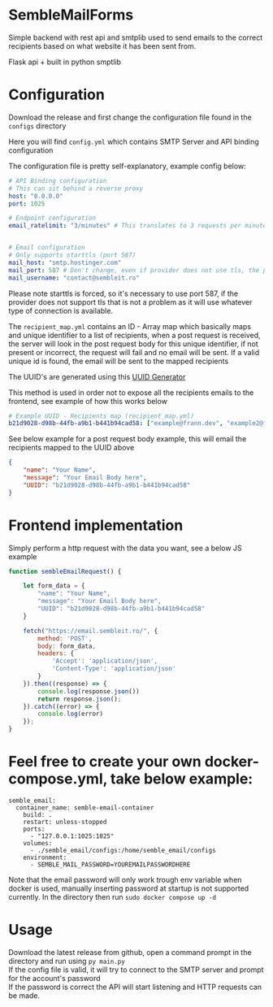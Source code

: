 # SembleMailForms

Simple backend with rest api and smtplib used to 
send emails to the correct recipients based on what website it has been sent from.

Flask api + built in python smptlib

# Configuration

Download the release and first change the configuration file found in the ```configs``` directory

Here you will find ```config.yml``` which contains SMTP Server and API binding configuration

The configuration file is pretty self-explanatory, example config below:

```yaml
# API Binding configuration
# This can sit behind a reverse proxy
host: "0.0.0.0"
port: 1025

# Endpoint configuration
email_ratelimit: "3/minutes" # This translates to 3 requests per minute from the same IP


# Email configuration
# Only supports starttls (port 587)
mail_host: "smtp.hostinger.com"
mail_port: 587 # Don't change, even if provider does not use tls, the protocol will handle it
mail_username: "contact@sembleit.ro"
```

Please note starttls is forced, so it's necessary to use port 587, if the provider does not support tls 
that is not a problem as it will use whatever type of connection is available.

The ```recipient_map.yml``` contains an ID - Array map which basically
maps and unique identifier to a list of recipients, when a post request is received,
the server will look in the post request body for this unique identifier, if not present or incorrect,
the request will fail and no email will be sent. If a valid unique id is found, the email will be sent
to the mapped recipients

The UUID's are generated using this [UUID Generator](https://uuidgenerator.net)

This method is used in order not to expose all the recipients emails to the frontend, see example
of how this works below

```yaml
# Example UUID - Recipients map (recipient_map.yml)
b21d9028-d98b-44fb-a9b1-b441b94cad58: ["example@frann.dev", "example2@frann.dev"]
```

See below example for a post request body example, this will
email the recipients mapped to the UUID above


```json
{
    "name": "Your Name",
    "message": "Your Email Body here",
    "UUID": "b21d9028-d98b-44fb-a9b1-b441b94cad58"
}
```

# Frontend implementation
Simply perform a http request with the data you want, see a below JS example

```javascript
function sembleEmailRequest() {

    let form_data = {
        "name": "Your Name",
        "message": "Your Email Body here",
        "UUID": "b21d9028-d98b-44fb-a9b1-b441b94cad58"
    }

    fetch("https://email.sembleit.ro/", {
        method: 'POST',
        body: form_data,
        headers: {
            'Accept': 'application/json',
            'Content-Type': 'application/json'
        }
    }).then((response) => {
        console.log(response.json())
        return response.json();
    }).catch((error) => {
        console.log(error)
    });
}
```

# Feel free to create your own docker-compose.yml, take below example:
```
semble_email:
  container_name: semble-email-container
    build: .
    restart: unless-stopped
    ports:
      - "127.0.0.1:1025:1025"
    volumes:
      - ./semble_email/configs:/home/semble_email/configs
    environment:
      - SEMBLE_MAIL_PASSWORD=YOUREMAILPASSWORDHERE
```
Note that the email password will only work trough env variable when docker is used, manually inserting password at startup is not supported currently.
In the directory then run `sudo docker compose up -d`


# Usage

Download the latest release from github, open a command prompt 
in the directory and run using ```py main.py```<br/>
If the config file is valid, it will try to connect to the SMTP server and prompt for the account's password<br/>
If the password is correct the API will start listening and HTTP requests can be made.
